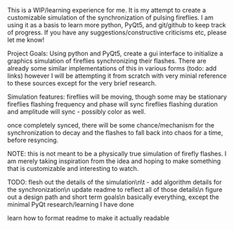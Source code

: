 This is a WIP/learning experience for me. It is my attempt to create a customizable simulation of the synchronization of pulsing fireflies. I am using it as a basis to learn more python, PyQt5, and git/github to keep track of progress. If you have any suggestions/constructive criticisms etc, please let me know!

Project Goals:
Using python and PyQt5, create a gui interface to initialize a graphics simulation of fireflies synchronizing their flashes. There are already some similar implementations of this in various forms (todo: add links) however I will be attempting it from scratch with very minial reference to these sources except for the very brief research.

Simulation features:
fireflies will be moving, though some may be stationary
fireflies flashing frequency and phase will sync
fireflies flashing duration and amplitude will sync
	  - possibly color as well.

once completely synced, there will be some chance/mechanism for the synchronization to decay and the flashes to fall back into chaos for a time, before resyncing.

NOTE: this is not meant to be a physically true simulation of firefly flashes. I am merely taking inspiration from the idea and hoping to make something that is customizable and interesting to watch.


TODO:
flesh out the details of the simulation\n\t
      - add algorithm details for the synchronization\n
update readme to reflect all of those details\n
figure out a design path and short term goals\n
basically everything, except the minimal PyQt research/learning I have done


learn how to format readme to make it actually readable